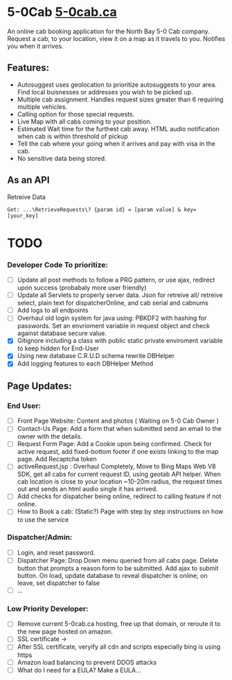 # 5-0Cab [5-0cab.ca](http://5-0cab.ca-central-1.elasticbeanstalk.com)

An online cab booking application for the North Bay 5-0 Cab company.
Request a cab, to your location, view it on a map as it travels to you. Notifies you when it arrives.

## Features:

- Autosuggest uses geolocation to prioritize autosuggests to your area. Find local buisnesses or addresses you wish to be picked up.
- Multiple cab assignment. Handles request sizes greater than 6 requiring multiple vehicles.
- Calling option for those special requests.
- Live Map with all cabs coming to your position.
- Estimated Wait time for the furthest cab away. HTML audio notification when cab is within threshold of pickup
- Tell the cab where your going when it arrives and pay with visa in the cab.
- No sensitive data being stored.


## As an API
Retreive Data 
```
Get: ...\RetrieveRequests\? {param id} = [param value] & key=[your_key]
```



# TODO
### Developer Code To prioritize:
- [ ] Update all post methods to follow a PRG pattern, or use ajax, redirect upon success (probabaly more user friendly)
- [ ] Update all Servlets to properly server data. Json for retreive all/ retreive select, plain text for dispatcherOnline, and cab serial and cabnums
- [ ] Add logs to all endpoints
- [ ] Overhaul old login system for java using: PBKDF2 with hashing for passwords. Set an envrioment variable in request object and check against database secure value.
- [x] Gitignore including a class with public static private enviroment variable to keep hidden for End-User
- [x] Using new database C.R.U.D schema rewrite DBHelper
- [x] Add logging features to each DBHelper Method
## Page Updates:
### End User:
- [ ] Front Page Website: Content and photos ( Waiting on 5-0 Cab Owner )
- [ ] Contact-Us Page: Add a form that when submitted send an email to the owner with the details.
- [ ] Request Form Page: Add a Cookie upon being confirmed. Check for active request, add fixed-bottom footer if one exists linking to the map page. Add Recaptcha token
- [ ] activeRequest.jsp : Overhaul Completely, Move to Bing Maps Web V8 SDK, get all cabs for current request ID, using geotab API helper. When cab location is close to your location ~10-20m radius, the request times out and sends an html audio single it has arrived.
- [ ] Add checks for dispatcher being online, redirect to calling feature if not online.
- [ ] How to Book a cab: (Static?) Page with step by step instructions on how to use the service
### Dispatcher/Admin:
- [ ] Login, and reset password. 
- [ ] Dispatcher Page: Drop Down menu queried from all cabs page. Delete button that prompts a reason form to be submitted. Add ajax to submit button. On load, update database to reveal dispatcher is online, on leave, set dispatcher to false
- [ ] ...
### Low Priority Developer:
- [ ] Remove current 5-0cab.ca hosting, free up that domain, or reroute it to the new page hosted on amazon.
- [ ] SSL certificate ->
- [ ] After SSL certificate, veryify all cdn and scripts especially bing is using https
- [ ] Amazon load balancing to prevent DDOS attacks
- [ ] What do I need for a EULA? Make a EULA...
